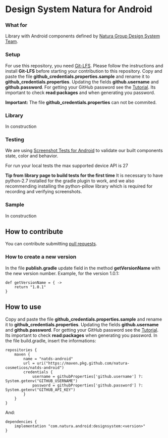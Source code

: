 # Design System Natura for Android

### What for
Library with Android components defined by [Natura Group Design System Team](https://zeroheight.com/25ddaa7f8/p/07a27e).

### Setup
For use this repository, you need [Git-LFS](https://git-lfs.github.com/). Please follow the instructions and install **Git-LFS** before starting your contribution to this repository.
Copy and paste the file **github_credentials.properties.sample** and rename it to **github_credentials.properties**. Updating the fields **github.username** and **github.password**. For getting your GitHub password see the [Tutorial](https://help.github.com/en/github/authenticating-to-github/creating-a-personal-access-token-for-the-command-line). Its important to check **read:packages** and when generating you password.

**Important:** The file **github_credentials.properties** can not be commited.

### Library
In construction

### Testing
We are using [Screenshot Tests for Android](https://github.com/facebook/screenshot-tests-for-android) to validate our built components state, color and behavior.

For run your local tests the max supported device API is 27

**Tip from library page to build tests for the first time**
It is necessary to have python-2.7 installed for the gradle plugin to work, and we also recommending installing the python-pillow library which is required for recording and verifying screenshots.

### Sample
In construction

## How to contribute

You can contribute submitting [pull requests](https://github.com/natura-cosmeticos/natds-android/pulls).

### How to create a new version
In the file **publish.gradle** update field in the method **getVersionName** with the new version number. Example, for the version 1.0.1:

    def getVersionName = { ->
        return "1.0.1"
    }

## How to use
Copy and paste the file **github_credentials.properties.sample** and rename it to **github_credentials.properties**. Updating the fields **github.username** and **github.password**. For getting your GitHub password see the [Tutorial](https://help.github.com/en/github/authenticating-to-github/creating-a-personal-access-token-for-the-command-line). Its important to check **read:packages** when generating you password.
In the file build.gradle, insert the informations:

    repositories {
        maven {
            name = "natds-android"
            url = uri("https://maven.pkg.github.com/natura-cosmeticos/natds-android")
            credentials {
                username = githubProperties['github.username'] ?: System.getenv("GITHUB_USERNAME")
                password = githubProperties['github.password'] ?: System.getenv("GITHUB_API_KEY")
            }
        }
    }

And:

    dependencies {
        implementation "com.natura.android:designsystem:<version>"
    }
